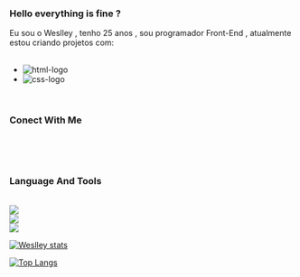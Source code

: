 ### Hello everything is fine ?

Eu sou o Weslley , tenho 25 anos , sou programador Front-End , atualmente estou criando projetos com:
<br>
<br>

- <img src="https://img.shields.io/badge/HTML5-E34F26?style=for-the-badge&logo=html5&logoColor=white" alt= "html-logo" />
- <img src="https://img.shields.io/badge/CSS3-1572B6?style=for-the-badge&logo=css3&logoColor=white" alt = "css-logo" />

<br>
  
### Conect With Me
<br>

<p>
  
<a href ="https://www.linkedin.com/in/weslley-silva-rocha-0740aa169/ ">
<img align="left" alt "logo-linkedin" widht="22px" src= "https://img.shields.io/badge/LinkedIn-0077B5?style=for-the-badge&logo=linkedin&logoColor=white" />
<a/>
<a href= "https://mail.google.com/mail/u/0/?tab=rm&ogbl#inbox">
<img align="left" alt "logo-email" widht="22px" src= "https://img.shields.io/badge/Gmail-D14836?style=for-the-badge&logo=gmail&logoColor=white" />

</a>

</p>
<br>

### Language And Tools

<br>
<img align width"10px" src= "https://img.shields.io/badge/JavaScript-F7DF1E?style=for-the-badge&logo=javascript&logoColor=black"/>
<br>
<img align width"10px" src= "https://img.shields.io/badge/HTML5-E34F26?style=for-the-badge&logo=html5&logoColor=white"/>
<br>
<img align width"10px" src= "https://img.shields.io/badge/CSS3-1572B6?style=for-the-badge&logo=css3&logoColor=white"/>



[![Weslley stats](https://github-readme-stats.vercel.app/api?username=Weslley-silva23)](https://github.com/anuraghazra/github-readme-stats)

[![Top Langs](https://github-readme-stats.vercel.app/api/top-langs/?username=Weslley-silva23)](https://github.com/anuraghazra/github-readme-stats)












